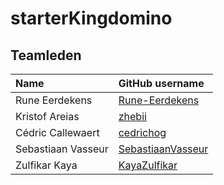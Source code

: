 # starterKingdomino

## Teamleden

| Name           | GitHub username                               |
| :------------- | :-------------------------------------------- |
| Rune Eerdekens | [Rune-Eerdekens](https://github.com/Rune-Eerdekens) |
| Kristof Areias | [zhebii](https://github.com/zhebii)           |
| Cédric Callewaert | [cedrichog](https://github.com/cedrichog)  |
| Sebastiaan Vasseur      | [SebastiaanVasseur](https://github.com/SebastiaanVasseur)       |
| Zulfikar Kaya      | [KayaZulfikar](https://github.com/KayaZulfikar)       |
